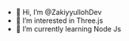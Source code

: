- 👋 Hi, I’m @ZakiyyullohDev
- 👀 I’m interested in Three.js
- 🌱 I’m currently learning Node Js

<!---
ZakiyyullohDev/ZakiyyullohDev is a ✨ special ✨ repository because its `README.md` (this file) appears on your GitHub profile.
You can click the Preview link to take a look at your changes.
--->
